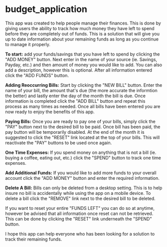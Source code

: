 # budget_application
This app was created to help people manage their finances. This is done by giving users the ability to track how much money they have left to spend before they are completely out of funds.
This is a solution that will give you up to date information about your remaining funds as long as you continue to manage it properly.

<strong>To start:</strong> add your funds/savings that you have left to spend by clicking the "ADD MONEY" button. Next enter in the name of your source (ie. Savings, Payday, etc.) and then amount of money you would like to add.
You can also add a description, however this is optional. After all information entered click the "ADD FUNDS" button.

<strong>Adding Reoccurring Bills:</strong> Start by clicking the "NEW BILL" button. Enter the name of your bill, the amount that's due (the more accurate the informtion the better) and lastly enter the day of the month the bill is due.
Once information is completed click the "ADD BILL" button and repeat this process as many times as needed. Once all bills have been entered you are now ready to enjoy the benefits of this app.

<strong>Paying Bills:</strong> Once you are ready to pay one of your bills, simply click the "PAY" button next to the desired bill to be paid. Once bill has been paid, the pay button will be temporarily disabled.
At the end of the month it is suggested to click the "RESET" link located at the top of your bills. This will reactivate the "PAY" buttons to be used once again.

<strong>One Time Expenses:</strong> If you spend money on anything that is not a bill (ie. buying a coffee, eating out, etc.) click the "SPEND" button to track one time expenses.

<strong>Add Additional Funds:</strong> If you would like to add more funds to your overall account click the "ADD MONEY" button and enter the required information. 

<strong>Delete A Bill:</strong> Bills can only be deleted from a desktop setting. This is to help insure no bill is accidentally while using the app on a mobile device. To delete a bill click the "REMOVE" link next to the desired bill to be deleted.

If you want to reset your entire "FUNDS LEFT" you can do so at anytime, however be advised that all information once reset can not be retrieved. This can be done by clicking the "RESET" link underneath the "SPEND" button.

I hope this app can help everyone who has been looking for a solution to track their remaining funds. 
